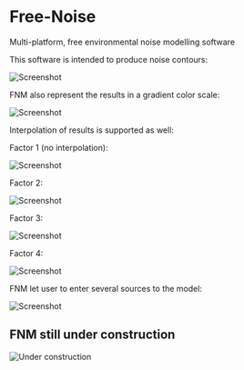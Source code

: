 # Free-Noise
Multi-platform, free environmental noise modelling software  

This software is intended to produce noise contours:

![Screenshot](https://raw.githubusercontent.com/christian-mv/Free-Noise-Map/master/screenshoots/contourAreas.png)


FNM also represent the results in a gradient color scale:

![Screenshot](https://raw.githubusercontent.com/christian-mv/Free-Noise-Map/master/screenshoots/raster_test.png)


Interpolation of results is supported as well:

Factor 1 (no interpolation):


![Screenshot](https://raw.githubusercontent.com/christian-mv/Free-Noise-Map/master/screenshoots/interpolation1.png)

Factor 2:

![Screenshot](https://raw.githubusercontent.com/christian-mv/Free-Noise-Map/master/screenshoots/interpolation2.png)

Factor 3:

![Screenshot](https://raw.githubusercontent.com/christian-mv/Free-Noise-Map/master/screenshoots/interpolation3.png)

Factor 4:

![Screenshot](https://raw.githubusercontent.com/christian-mv/Free-Noise-Map/master/screenshoots/interpolation4.png)



FNM let user to enter several sources to the model:

![Screenshot](https://raw.githubusercontent.com/christian-mv/Free-Noise-Map/master/screenshoots/addingSeveralSources.png)





## FNM still under construction ##



![Under construction](https://pngimg.com/uploads/under_construction/under_construction_PNG46.png)

